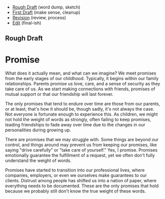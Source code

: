 - [Rough Draft](rough-draft.md) (word dump, sketch)
- [First Draft](first-draft.md) (make sense, cleanup)
- [Revision](revision.md) (review, process)
- [Edit](index.md) (final-ish)

## Rough Draft

# Promise


What does it actually mean, and what can we imagine?
We meet promises from the early stages of our childhood. Typically, it begins within our family relationships. Parents promise us love, care, and a sense of security as they take care of us. As we start making connections with friends, promises of mutual support or that our friendship will last forever.

The only promises that tend to endure over time are those from our parents, or at least, that's how it should be, though sadly, it's not always the case. Not everyone is fortunate enough to experience this. As children, we might not hold the weight of words as strongly, often failing to keep promises, leading friendships to fade away over time due to the changes in our personalities during growing up.

There are promises that we may struggle with. Some things are beyond our control, and things around may prevent us from keeping our promises, like saying "drive carefully" or "take care of yourself." Yes, I promise. Promises emotionally guarantee the fulfillment of a request, yet we often don't fully understand the weight of words.

Promises have started to transition into our professional lives, where companies, employers, or even we ourselves make guarantees to our clients. Distrust among people has shifted us into a nation of paper, where everything needs to be documented. These are the only promises that hold because we probably still don't know the true weight of these words.

